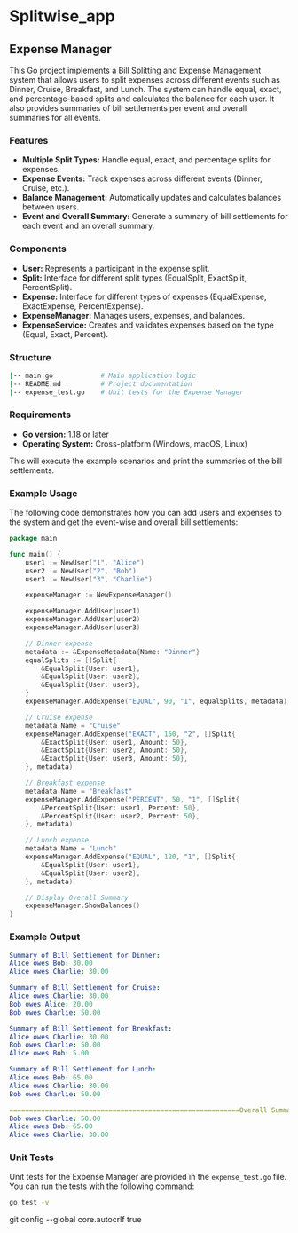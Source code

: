 # Splitwise_app
## Expense Manager

This Go project implements a Bill Splitting and Expense Management system that allows users to split expenses across different events such as Dinner, Cruise, Breakfast, and Lunch. The system can handle equal, exact, and percentage-based splits and calculates the balance for each user. It also provides summaries of bill settlements per event and overall summaries for all events.

### Features

- **Multiple Split Types:** Handle equal, exact, and percentage splits for expenses.
- **Expense Events:** Track expenses across different events (Dinner, Cruise, etc.).
- **Balance Management:** Automatically updates and calculates balances between users.
- **Event and Overall Summary:** Generate a summary of bill settlements for each event and an overall summary.

### Components

- **User:** Represents a participant in the expense split.
- **Split:** Interface for different split types (EqualSplit, ExactSplit, PercentSplit).
- **Expense:** Interface for different types of expenses (EqualExpense, ExactExpense, PercentExpense).
- **ExpenseManager:** Manages users, expenses, and balances.
- **ExpenseService:** Creates and validates expenses based on the type (Equal, Exact, Percent).

### Structure

```bash
|-- main.go            # Main application logic
|-- README.md          # Project documentation
|-- expense_test.go    # Unit tests for the Expense Manager
```

### Requirements

- **Go version:** 1.18 or later
- **Operating System:** Cross-platform (Windows, macOS, Linux)

This will execute the example scenarios and print the summaries of the bill settlements.

### Example Usage

The following code demonstrates how you can add users and expenses to the system and get the event-wise and overall bill settlements:

```go
package main

func main() {
    user1 := NewUser("1", "Alice")
    user2 := NewUser("2", "Bob")
    user3 := NewUser("3", "Charlie")

    expenseManager := NewExpenseManager()

    expenseManager.AddUser(user1)
    expenseManager.AddUser(user2)
    expenseManager.AddUser(user3)

    // Dinner expense
    metadata := &ExpenseMetadata{Name: "Dinner"}
    equalSplits := []Split{
        &EqualSplit{User: user1},
        &EqualSplit{User: user2},
        &EqualSplit{User: user3},
    }
    expenseManager.AddExpense("EQUAL", 90, "1", equalSplits, metadata)

    // Cruise expense
    metadata.Name = "Cruise"
    expenseManager.AddExpense("EXACT", 150, "2", []Split{
        &ExactSplit{User: user1, Amount: 50},
        &ExactSplit{User: user2, Amount: 50},
        &ExactSplit{User: user3, Amount: 50},
    }, metadata)

    // Breakfast expense
    metadata.Name = "Breakfast"
    expenseManager.AddExpense("PERCENT", 50, "1", []Split{
        &PercentSplit{User: user1, Percent: 50},
        &PercentSplit{User: user2, Percent: 50},
    }, metadata)

    // Lunch expense
    metadata.Name = "Lunch"
    expenseManager.AddExpense("EQUAL", 120, "1", []Split{
        &EqualSplit{User: user1},
        &EqualSplit{User: user2},
    }, metadata)

    // Display Overall Summary
    expenseManager.ShowBalances()
}
```

### Example Output

```yaml
Summary of Bill Settlement for Dinner:
Alice owes Bob: 30.00
Alice owes Charlie: 30.00

Summary of Bill Settlement for Cruise:
Alice owes Charlie: 30.00
Bob owes Alice: 20.00
Bob owes Charlie: 50.00

Summary of Bill Settlement for Breakfast:
Alice owes Charlie: 30.00
Bob owes Charlie: 50.00
Alice owes Bob: 5.00

Summary of Bill Settlement for Lunch:
Alice owes Bob: 65.00
Alice owes Charlie: 30.00
Bob owes Charlie: 50.00

==========================================================Overall Summary of Bill Settlement:==========================================================  
Bob owes Charlie: 50.00
Alice owes Bob: 65.00
Alice owes Charlie: 30.00
```

### Unit Tests

Unit tests for the Expense Manager are provided in the `expense_test.go` file. You can run the tests with the following command:

```bash
go test -v
```
git config --global core.autocrlf true
